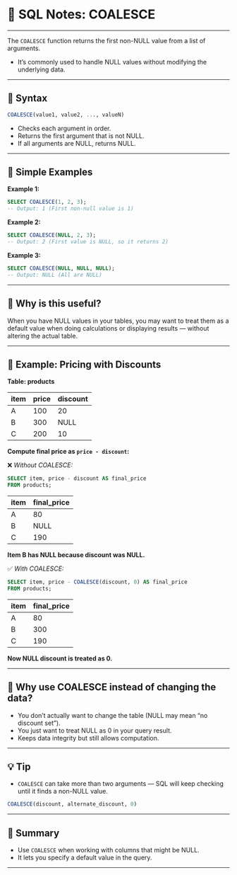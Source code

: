 # 📒 SQL Notes: COALESCE

---

The `COALESCE` function returns the first non-NULL value from a list of arguments.

- It’s commonly used to handle NULL values without modifying the underlying data.

---

## 🔷 Syntax

```sql
COALESCE(value1, value2, ..., valueN)
```
- Checks each argument in order.
- Returns the first argument that is not NULL.
- If all arguments are NULL, returns NULL.

---

## 🧩 Simple Examples

**Example 1:**
```sql
SELECT COALESCE(1, 2, 3);
-- Output: 1 (First non-null value is 1)
```

**Example 2:**
```sql
SELECT COALESCE(NULL, 2, 3);
-- Output: 2 (First value is NULL, so it returns 2)
```

**Example 3:**
```sql
SELECT COALESCE(NULL, NULL, NULL);
-- Output: NULL (All are NULL)
```

---

## 🧩 Why is this useful?

When you have NULL values in your tables, you may want to treat them as a default value when doing calculations or displaying results — without altering the actual table.

---

## 🧩 Example: Pricing with Discounts

**Table: products**

| item | price | discount |
|------|-------|----------|
| A    | 100   | 20       |
| B    | 300   | NULL     |
| C    | 200   | 10       |

**Compute final price as `price - discount`:**

❌ *Without COALESCE:*
```sql
SELECT item, price - discount AS final_price
FROM products;
```
| item | final_price |
|------|-------------|
| A    | 80          |
| B    | NULL        |
| C    | 190         |

**Item B has NULL because discount was NULL.**

✅ *With COALESCE:*
```sql
SELECT item, price - COALESCE(discount, 0) AS final_price
FROM products;
```
| item | final_price |
|------|-------------|
| A    | 80          |
| B    | 300         |
| C    | 190         |

**Now NULL discount is treated as 0.**

---

## 🌟 Why use COALESCE instead of changing the data?

- You don’t actually want to change the table (NULL may mean “no discount set”).
- You just want to treat NULL as 0 in your query result.
- Keeps data integrity but still allows computation.

---

## 💡 Tip

- `COALESCE` can take more than two arguments — SQL will keep checking until it finds a non-NULL value.

```sql
COALESCE(discount, alternate_discount, 0)
```

---

## 🎯 Summary

- Use `COALESCE` when working with columns that might be NULL.
- It lets you specify a default value in the query.

---
